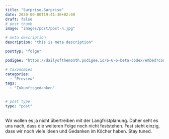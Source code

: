 ```yaml
---
title: "Surprise.Surprise"
date: 2020-00-00T19:41:36+02:00
draft: false
# post thumb
image: "images/post/post-n.jpg"

# meta description
description: "this is meta description"

posttyp: "folge"

podigee: "https://dailyofthemonth.podigee.io/6-6-6-beta-codex/embed?context=external&token=6GMkSvkE_5bWJE9tGcI7dA"

# taxonomies
categories: 
  - "Preview"
tags:
  - "Zukunftsgedanken"


# post type
type: "post"
---
```

Wir wollen es ja nicht übertreiben mit der Langfristplanung. Daher seht es uns nach, dass die weiteren Folge noch nicht feststehen. Fest steht einzig, dass wir noch viele Ideen und Gedanken im Köcher haben. Stay tuned.
